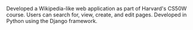 Developed a Wikipedia-like web application as part of Harvard's CS50W course. Users can search for, view, create, and edit pages. Developed in Python using the Django framework.
